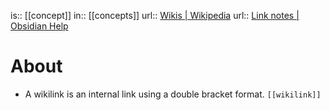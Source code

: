 is:: [[concept]]
in:: [[concepts]]
url:: [Wikis | Wikipedia](https://en.wikipedia.org/wiki/Hyperlink#Wikis)
url:: [Link notes | Obsidian Help](https://help.obsidian.md/Getting+started/Link+notes)

# About
- A wikilink is an internal link using a double bracket format. `[[wikilink]]`